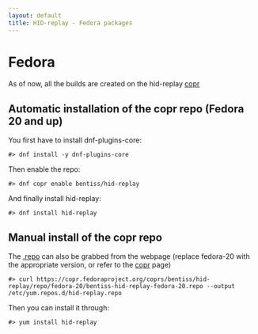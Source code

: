 ```yaml
---
layout: default
title: HID-replay - Fedora packages
---
```


# Fedora

As of now, all the builds are created on the hid-replay [copr](https://copr.fedoraproject.org/coprs/bentiss/hid-replay/)

## Automatic installation of the copr repo (Fedora 20 and up)
You first have to install dnf-plugins-core:

	#> dnf install -y dnf-plugins-core

Then enable the repo:

	#> dnf copr enable bentiss/hid-replay

And finally install hid-replay:

	#> dnf install hid-replay

## Manual install of the copr repo
The [.repo](repo/hid-replay.repo) can also be grabbed from the webpage (replace fedora-20 with the appropriate version, or refer to the [copr](https://copr.fedoraproject.org/coprs/bentiss/hid-replay/) page)

	#> curl https://copr.fedoraproject.org/coprs/bentiss/hid-replay/repo/fedora-20/bentiss-hid-replay-fedora-20.repo --output /etc/yum.repos.d/hid-replay.repo

Then you can install it through:

	#> yum install hid-replay
